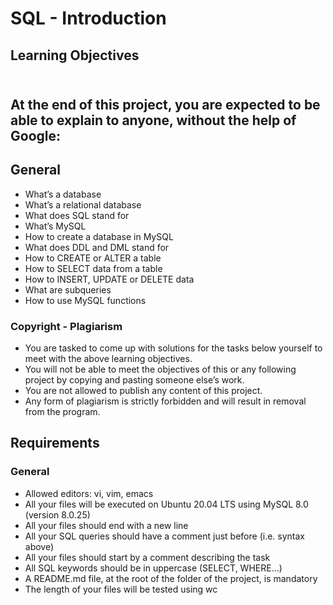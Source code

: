 # SQL - Introduction
<h2><strong>Learning Objectives</strong><h2>
<br>At the end of this project, you are expected to be able to explain to anyone, without the help of Google:

<h2><strong>General</strong></h2>
<ul>
<li>What’s a database</li>
<li>What’s a relational database</li>
<li>What does SQL stand for</li>
<li>What’s MySQL</li>
<li>How to create a database in MySQL</li>
<li>What does DDL and DML stand for</li>
<li>How to CREATE or ALTER a table</li>
<li>How to SELECT data from a table</li>
<li>How to INSERT, UPDATE or DELETE data</li>
<li>What are subqueries</li>
<li>How to use MySQL functions</li>
</ul>

<h3><strong>Copyright - Plagiarism</strong></h3>
<ul>
<li>You are tasked to come up with solutions for the tasks below yourself to meet with the above learning objectives.
<li>You will not be able to meet the objectives of this or any following project by copying and pasting someone else’s work.
<li>You are not allowed to publish any content of this project.
<li>Any form of plagiarism is strictly forbidden and will result in removal from the program.
</ul>

<h2><strong>Requirements</strong></h2>
<h3><strong>General</strong></h3>
<ul>
<li>Allowed editors: vi, vim, emacs
<li>All your files will be executed on Ubuntu 20.04 LTS using MySQL 8.0 (version 8.0.25)
<li>All your files should end with a new line
<li>All your SQL queries should have a comment just before (i.e. syntax above)
<li>All your files should start by a comment describing the task
<li>All SQL keywords should be in uppercase (SELECT, WHERE…)
<li>A README.md file, at the root of the folder of the project, is mandatory
<li>The length of your files will be tested using wc
</ul>
